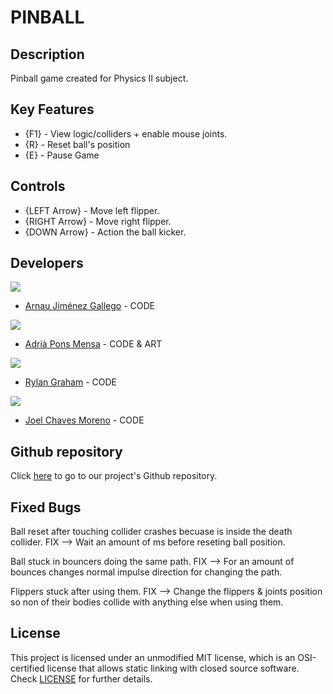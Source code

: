 # PINBALL

## Description

Pinball game created for Physics II subject.

## Key Features

 - {F1} - View logic/colliders + enable mouse joints.
 - {R} - Reset ball's position
 - {E} - Pause Game

## Controls

 - {LEFT Arrow} - Move left flipper.
 - {RIGHT Arrow} - Move right flipper.
 - {DOWN Arrow} - Action the ball kicker.

## Developers

 ![](https://github.com/Historn/PinBall_Game/blob/master/TeamPhotos/arnaujimenez.png)
 - [Arnau Jiménez Gallego](https://github.com/Historn) - CODE 
 
 ![](https://github.com/Historn/PinBall_Game/blob/master/TeamPhotos/adriapons.jpg)
 - [Adrià Pons Mensa](https://github.com/AdriaPm) - CODE & ART
 
 ![](https://github.com/Historn/PinBall_Game/blob/master/TeamPhotos/rylangraham.jpg)
 - [Rylan Graham](https://github.com/RylanJGraham) - CODE
 
 ![](https://github.com/Historn/PinBall_Game/blob/master/TeamPhotos/joelchaves.jpg)
 - [Joel Chaves Moreno](https://github.com/JoeyCM) - CODE
 
 ## Github repository
  Click [here](https://github.com/Historn/PinBall_Game) to go to our project's Github repository.
 
## Fixed Bugs

Ball reset after touching collider crashes becuase is inside the death collider. FIX --> Wait an amount of ms before reseting ball position.

Ball stuck in bouncers doing the same path. FIX --> For an amount of bounces changes normal impulse direction for changing the path.

Flippers stuck after using them. FIX --> Change the flippers & joints position so non of their bodies collide with anything else when using them. 

## License

This project is licensed under an unmodified MIT license, which is an OSI-certified license that allows static linking with closed source software. Check [LICENSE](https://mit-license.org/) for further details.

